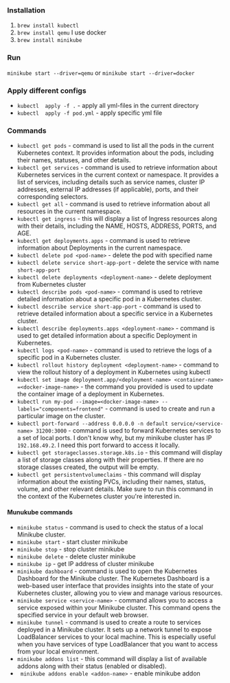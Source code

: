 ### Installation

1. `brew install kubectl`
2. `brew install qemu`
    I use docker
3. `brew install minikube`


### Run
`minikube start --driver=qemu` or
`minikube start --driver=docker`

### Apply different configs

- `kubectl  apply -f .` - apply all yml-files in the current directory
- `kubectl  apply -f pod.yml` - apply specific yml file


### Commands
- `kubectl get pods` - command is used to list all the pods in the current Kubernetes context. It provides information about the pods, including their names, statuses, and other details.
- `kubectl get services` - command is used to retrieve information about Kubernetes services in the current context or namespace. It provides a list of services, including details such as service names, cluster IP addresses, external IP addresses (if applicable), ports, and their corresponding selectors.
- `kubectl get all` - command is used to retrieve information about all resources in the current namespace. 
- `kubectl get ingress` - this will display a list of Ingress resources along with their details, including the NAME, HOSTS, ADDRESS, PORTS, and AGE.
- `kubectl get deployments.apps` -  command is used to retrieve information about Deployments in the current namespace. 
- `kubectl delete pod <pod-name>` - delete the pod with specified name
- `kubectl delete service short-app-port` - delete the service with name `short-app-port`
- `kubectl delete deployments <deployment-name>` - delete deployment from Kubernetes cluster
- `kubectl describe pods <pod-name>` - command is used to retrieve detailed information about a specific pod in a Kubernetes cluster.
- `kubectl describe service short-app-port` - command is used to retrieve detailed information about a specific service in a Kubernetes cluster. 
- `kubectl describe deployments.apps <deployment-name>` - command is used to get detailed information about a specific Deployment in Kubernetes. 
- `kubectl logs <pod-name>` - command is used to retrieve the logs of a specific pod in a Kubernetes cluster.
- `kubectl rollout history deployment <deployment-name>` - command to view the rollout history of a deployment in Kubernetes using kubectl
- `kubectl set image deployment.app/<deployment-name> <container-name> =<docker-image-name>` - the command you provided is used to update the container image of a deployment in Kubernetes.
- `kubectl run my-pod --image=<docker-image-name> --labels="components=frontend"` - command is used to create and run a particular image on the cluster. 
- `kubectl port-forward --address 0.0.0.0 -n default service/<service-name> 31200:3000` - command is used to forward Kubernetes services to a set of local ports. I don't know why, but my minikube cluster has IP `192.168.49.2`. I need this port forward to access it locally.
- `kubectl get storageclasses.storage.k8s.io` - this command will display a list of storage classes along with their properties. If there are no storage classes created, the output will be empty.
- `kubectl get persistentvolumeclaims` - this command will display information about the existing PVCs, including their names, status, volume, and other relevant details. Make sure to run this command in the context of the Kubernetes cluster you're interested in.


#### Munukube commands
- `minikube status` - command is used to check the status of a local Minikube cluster.
- `minikube start` - start cluster minikube
- `minikube stop` - stop cluster minikube
- `minikube delete` - delete cluster minikube
- `minikube ip` - get IP address of cluster minikube
- `minikube dashboard` - command is used to open the Kubernetes Dashboard for the Minikube cluster. The Kubernetes Dashboard is a web-based user interface that provides insights into the state of your Kubernetes cluster, allowing you to view and manage various resources.
- `minikube service <service-name>` - command allows you to access a service exposed within your Minikube cluster. This command opens the specified service in your default web browser.
- `minikube tunnel` - command is used to create a route to services deployed in a Minikube cluster. It sets up a network tunnel to expose LoadBalancer services to your local machine. This is especially useful when you have services of type LoadBalancer that you want to access from your local environment.
- `minikube addons list` - this command will display a list of available addons along with their status (enabled or disabled).
- ` minikube addons enable <addon-name>` - enable minikube addon